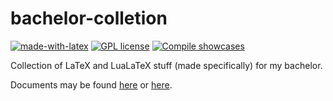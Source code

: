 # bachelor-colletion

[![made-with-latex](https://img.shields.io/badge/Made%20with-LaTeX-1f425f.svg)](https://www.latex-project.org/) [![GPL license](https://img.shields.io/badge/License-GPL-blue.svg)](http://perso.crans.org/besson/LICENSE.html) [![Compile showcases](https://github.com/EagleoutIce/bachelor-collection/actions/workflows/compile.yaml/badge.svg)](https://github.com/EagleoutIce/bachelor-collection/actions/workflows/compile.yaml)

Collection of LaTeX and LuaLaTeX stuff (made specifically) for my bachelor.

Documents may be found [here](https://media.githubusercontent.com/media/EagleoutIce/bachelor-collection/gh-pages/showcase-proposal.pdf) or [here](https://github.com/EagleoutIce/bachelor-collection/tree/gh-pages).